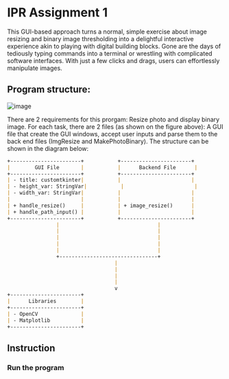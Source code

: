 # IPR Assignment 1

This GUI-based approach turns a normal, simple exercise about image resizing and binary image thresholding into a delightful interactive experience akin to playing with digital building blocks. Gone are the days of tediously typing commands into a terminal or wrestling with complicated software interfaces. With just a few clicks and drags, users can effortlessly manipulate images.

## Program structure:
![image](https://github.com/NotAProPilot/IPR_Assignment-1/assets/113848893/b024753e-24dd-4472-a72e-799733aa7f09)

There are 2 requirements for this prorgam: Resize photo and display binary image. For each task, there are 2 files (as shown on the figure above): A GUI file that create the GUI windows, accept user inputs and parse them to the back end files (ImgResize and MakePhotoBinary). The structure can be shown in the diagram below: 
```md
+-----------------------+           +-----------------------+            +-----------------------+
|        GUI File       |           |      Backend File      |            |      Application      |
+-----------------------+           +-----------------------+            +-----------------------+
| - title: customtkinter|           |                       |            |      - app: CTk       |
| - height_var: StringVar|           |                       |            +-----------------------+
| - width_var: StringVar|           |                       |
|                       |           |                       |
| + handle_resize()     |           | + image_resize()      |
| + handle_path_input() |           |                       |
+-----------------------+           +-----------------------+
                |                                |
                |                                |
                |                                |
                |                                |
                |                                |
                +--------------------------------+
                                   |
                                   |
                                   |
                                   |
                                   v
+-----------------------+
|      Libraries        |
+-----------------------+
| - OpenCV              |
| - Matplotlib          |
+-----------------------+
```
## Instruction
### Run the program
